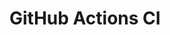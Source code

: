 # GitHub Actions CI












































































































































































































































































































































































































































































































































































































































































































































































































































































































































































































































































































































































































































































































































































































































































































































































































































































































































































































































































































































































































